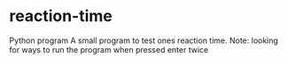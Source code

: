 # reaction-time
Python program
A small program to test ones reaction time.
Note: looking for ways to run the program when pressed enter twice  
